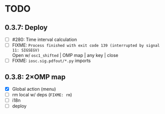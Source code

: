 # TODO

## 0.3.7: Deploy
- [ ] #280: Time interval calculation
- [ ] FIXME: `Process finished with exit code 139 (interrupted by signal 11: SIGSEGV)`  
   Open w/ `osc1_shifted` | OMP map | any key | close
- [ ] FIXME: `iosc.sig.pdfout/*.py` imports

## 0.3.8: 2&times;OMP map
- [x] Global action (menu)
- [ ] rm local w/ deps (`FIXME: rm`)
- [ ] i18n
- [ ] deploy
